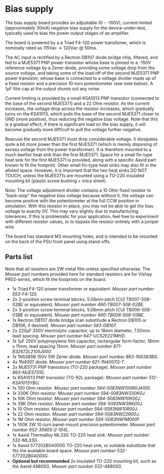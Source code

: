 # Bias supply

The bias supply board provides an adjustable (0 - -100V), current-limted
(approximately 30mA) negative bias supply for the device-under-test, typically
used to bias the power output stages of an amplifier.

The board is powered by a a Triad F4-120 power transfomer, which is nominally
rated as 115Vac -> 120Vac @ 50ma.

The AC input is rectified by a Rectron DB107 diode bridge chip, filtered, and
fed to a MJE5371 PNP power transistor whose base is pinned to a -150V reference
voltage by a Zener diode, providing some voltage drop from the source voltage,
and taking some of the load off of the second MJE5371 PNP power transistor, whose
base is connected to a voltage divider made up of a fixed resistor and a precision
10-turn potentiometer (see note below).  A 1µF film cap at the output shunts out
any noise.

Current limiting is provided by a small KSA1013 PNP transistor (connected to the
base of the second MJE5371) and a 22 Ohm resistor.  As the current increases, the
voltage drop across the resistor increases, which gradually turns on the KSA1013,
which pulls the base of the second MJE5371 closer to GND (more positive), thus
reducing the negative bias voltage.  Note that this is a gradual effect; if there
is significant load on the bias supply, it will become gradually more difficult to
pull the voltage further negative.

Beacuse the second MJE5371 must drop considerable voltage, it dissipates quite a
bit more power than the first MJE5371 (which is merely disposing of excess voltage
from the power transformer).  It is therefore mounted to a much beefier heat sink
than the first MJE5371.  Space for a small fin-type heat sink for the first MJE5371
is provided, along with a specific Aavid part known to fit the footprint.  Other
small fin-type heat sinks may also fit in the alloted space.  However, it is
important that the two heat sinks DO NOT TOUCH, unless the MJE5371s are mounted
using a TO-220 insulated mounting kit (plastic screw bushing + mica sheet).

Note: The voltage adjustment divider contains a 10 Ohm fixed resistor to "back-stop"
the negative bias voltage because without it, the voltage can become positive with
the potentiometer at the full CCW position in simulation.  With this resistor in-place,
you may not be able to get the bias voltage to exactly 0V.  This may vary slightly
due to manufacturing tolerances.  If this is problematic for your application, feel
free to experiment with different resistor values, or to bypass the resistor entirely
with a jumper wire.

The board has standard M3 mounting holes, and is intended to be mounted on the
back of the PSU front panel using stand-offs.

## Parts list

Note that all resistors are 2W metal film unless specified otherwise.  The Mouser
part numbers provided here for standard resistors are for Vishay PR02-series, which
fit the footprints on the board.

* 1x Triad F4-120 power transformer or equivalent.
_Mouser part number 553-F4-120._
* 2x 2-position screw terminal blocks, 5.08mm pitch (CUI TB007-508-02BE or equivalent).
_Mouser part number 490-TB007-508-02BE._
* 2x 3-position screw terminal blocks, 5.08mm pitch (CUI TB006-508-03BE or equivalent).
_Mouser part number 490-TB006-508-03BE._
* 1x Rectron DB107 diode bridge (can substitude a Rectron DB105 or DB106, if desired).
_Mouser part number 583-DB107._
* 2x 220µF 250V electrolytic capacitor, up to 18mm diameter, 7.50mm lead spacing.
_Mouser part number 647-UCS2E221MHD._
* 1x 1µF 250V polypropylene film capacitor, rectangular form-factor, 18mm x 11mm, lead
spacing 15mm.
_Mouser part number 871-B32672L2105J000._
* 1x 1N5385B 150V 5W Zener diode.
_Mouser part number 863-1N5383BG._
* 4x 1N4007 diode.
_Mouser part number 621-1N4007G-T._
* 2x MJE5731 PNP transistors (TO-220 package).
_Mouser part number 863-MJE5731G._
* 1x KSA1013 PNP transistor (TO-92L package).
_Mouser part number 512-KSA1013YBU._
* 1x 100 Ohm resistor.
_Mouser part number 594-5083NW100R0JA100._
* 1x 330K Ohm resistor.
_Mouser part number 594-5083NW330K0J._
* 1x 10K Ohm resistor.
_Mouser part number 594-5083NW10K00J._
* 1x 39K Ohm resistor.
_Mouser part number 594-5083NW39K00J._
* 1x 10 Ohm resistor.
_Mouser part number 594-5083NW10R00J._
* 1x 22 Ohm resistor.
_Mouser part number 594-5083NW22R00J._
* 1x 1M Ohm resistor.
_Mouser part number 594-5083NW1M000F._
* 1x 100K 2W 10-turn panel-mount precision potentiometer.
_Mouser part number 652-3590S-2-104L._
* 1x Aavid Thermalloy ML33G TO-220 heat sink.
_Mouser part number 532-ML33G._
* 1x Aavid 577202B04000G TO-220 heat sink, or suitable substitute that
fits the available board space.
_Mouser part number 532-577202B04000G._
* **Optional but recommended** 2x insulated TO-220 mounting kit, such as
the Aavid 4880SG.
_Mouser part number 532-4880SG._
